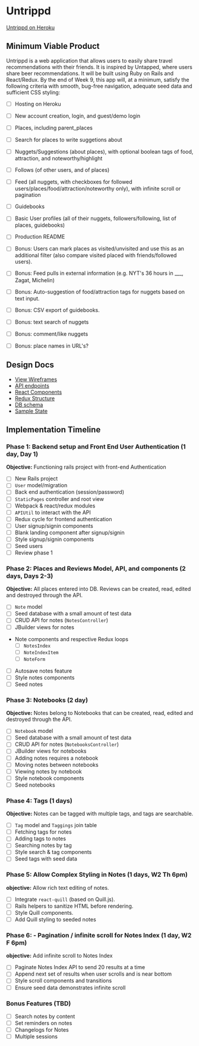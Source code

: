 # Untrippd

[Untrippd on Heroku][heroku]

[heroku]: http://www.untrippd.com

## Minimum Viable Product

Untrippd is a web application that allows users to easily share travel recommendations with their friends. It is inspired by Untapped, where users share beer recommendations. It will be built using Ruby on Rails and React/Redux.  By the end of Week 9, this app will, at a minimum, satisfy the following criteria with smooth, bug-free navigation, adequate seed data and sufficient CSS styling:

- [ ] Hosting on Heroku
- [ ] New account creation, login, and guest/demo login
- [ ] Places, including parent_places
- [ ] Search for places to write suggetions about
- [ ] Nuggets/Suggestions (about places), with optional boolean tags of food, attraction, and noteworthy/highlight
- [ ] Follows (of other users, and of places)
- [ ] Feed (all nuggets, with checkboxes for followed users/places/food/attraction/noteworthy only), with infinite scroll or pagination
- [ ] Guidebooks
- [ ] Basic User profiles (all of their nuggets, followers/following, list of places, guidebooks)
- [ ] Production README
- [ ] Bonus: Users can mark places as visited/unvisited and use this as an additional filter (also compare visited placed with friends/followed users).
- [ ] Bonus: Feed pulls in external information (e.g. NYT's 36 hours in ___, Zagat, Michelin)
- [ ] Bonus: Auto-suggestion of food/attraction tags for nuggets based on text input.
- [ ] Bonus: CSV export of guidebooks.
- [ ] Bonus: text search of nuggets
- [ ] Bonus: comment/like nuggets
- [ ] Bonus: place names in URL's?




## Design Docs
* [View Wireframes][wireframes]
* [API endpoints][api-endpoints]
* [React Components][components]
* [Redux Structure][redux-structure]
* [DB schema][schema]
* [Sample State][sample-state]

[wireframes]: wireframes
[api-endpoints]: api-endpoints.md
[components]: component-hierarchy.md
[redux-structure]: redux-structure.md
[sample-state]: sample-state.md
[schema]: schema.md

## Implementation Timeline

### Phase 1: Backend setup and Front End User Authentication (1 day, Day 1)

**Objective:** Functioning rails project with front-end Authentication

- [ ] New Rails project
- [ ] `User` model/migration
- [ ] Back end authentication (session/password)
- [ ] `StaticPages` controller and root view
- [ ] Webpack & react/redux modules
- [ ] `APIUtil` to interact with the API
- [ ] Redux cycle for frontend authentication
- [ ] User signup/signin components
- [ ] Blank landing component after signup/signin
- [ ] Style signup/signin components
- [ ] Seed users
- [ ] Review phase 1

### Phase 2: Places and Reviews Model, API, and components (2 days, Days 2-3)

**Objective:** All places entered into DB. Reviews can be created, read, edited and destroyed through the API.

- [ ] `Note` model
- [ ] Seed database with a small amount of test data
- [ ] CRUD API for notes (`NotesController`)
- [ ] JBuilder views for notes
- Note components and respective Redux loops
  - [ ] `NotesIndex`
  - [ ] `NoteIndexItem`
  - [ ] `NoteForm`
- [ ] Autosave notes feature
- [ ] Style notes components
- [ ] Seed notes

### Phase 3: Notebooks (2 day)

**Objective:** Notes belong to Notebooks that can be created, read, edited and destroyed through the API.

- [ ] `Notebook` model
- [ ] Seed database with a small amount of test data
- [ ] CRUD API for notes (`NotebooksController`)
- [ ] JBuilder views for notebooks
- [ ] Adding notes requires a notebook
- [ ] Moving notes between notebooks
- [ ] Viewing notes by notebook
- [ ] Style notebook components
- [ ] Seed notebooks

### Phase 4: Tags (1 days)

**Objective:** Notes can be tagged with multiple tags, and tags are searchable.

- [ ] `Tag` model and `Taggings` join table
- [ ] Fetching tags for notes
- [ ] Adding tags to notes
- [ ] Searching notes by tag
- [ ] Style search & tag components
- [ ] Seed tags with seed data

### Phase 5: Allow Complex Styling in Notes (1 days, W2 Th 6pm)

**objective:** Allow rich text editing of notes.

- [ ] Integrate `react-quill` (based on Quill.js).
- [ ] Rails helpers to sanitize HTML before rendering.
- [ ] Style Quill components.
- [ ] Add Quill styling to seeded notes

### Phase 6: - Pagination / infinite scroll for Notes Index (1 day, W2 F 6pm)

**objective:** Add infinite scroll to Notes Index

- [ ] Paginate Notes Index API to send 20 results at a time
- [ ] Append next set of results when user scrolls and is near bottom
- [ ] Style scroll components and transitions
- [ ] Ensure seed data demonstrates infinite scroll

### Bonus Features (TBD)
- [ ] Search notes by content
- [ ] Set reminders on notes
- [ ] Changelogs for Notes
- [ ] Multiple sessions
